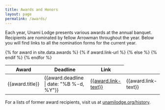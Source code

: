 ```yaml
---
title: Awards and Honors
layout: page
permalink: /awards/
---
```

Each year, Unami Lodge presents various awards at the annual banquet. Recipients are nominated by fellow Arrowman throughout the year.  Below you will find links to all the nomination forms for the current year.

<table class="table table-responsive table-striped mt-3">
  <thead>
    <tr>
      <th scope="col">Award</th>
      <th scope="col">Deadline</th>
      <th scope="col">Link</th>
    </tr>
  </thead>
  <tbody>
    {% for award in site.data.awards %}
      <tr>
        <td class="align-middle">{{award.title}}</td>
        <td class="align-middle">{{award.deadline | date: "%B %-d, %Y"}}</td>
        {% if award.link-url %}
          <td class="align-middle"><a class="btn btn-primary" href="{{award.link-url}}">{{award.link-text}}</a></td>
        {% else %}
          <td class="align-middle">{{award.link-text}}</td>
        {% endif %}
      </tr>
    {% endfor %}
  </tbody>
</table>

For a lists of former award recipients, visit us at [unamilodge.org/history](/history).
